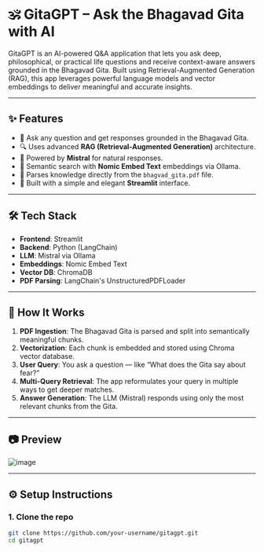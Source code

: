 # 🕉️ GitaGPT – Ask the Bhagavad Gita with AI

GitaGPT is an AI-powered Q&A application that lets you ask deep, philosophical, or practical life questions and receive context-aware answers grounded in the Bhagavad Gita. Built using Retrieval-Augmented Generation (RAG), this app leverages powerful language models and vector embeddings to deliver meaningful and accurate insights.

---

## ✨ Features

- 📖 Ask any question and get responses grounded in the Bhagavad Gita.
- 🔍 Uses advanced **RAG (Retrieval-Augmented Generation)** architecture.
- 🤖 Powered by **Mistral** for natural responses.
- 🧠 Semantic search with **Nomic Embed Text** embeddings via Ollama.
- 📄 Parses knowledge directly from the `bhagvad_gita.pdf` file.
- 🧘 Built with a simple and elegant **Streamlit** interface.

---

## 🛠️ Tech Stack

- **Frontend**: Streamlit
- **Backend**: Python (LangChain)
- **LLM**: Mistral via Ollama
- **Embeddings**: Nomic Embed Text
- **Vector DB**: ChromaDB
- **PDF Parsing**: LangChain's UnstructuredPDFLoader

---

## 🚀 How It Works

1. **PDF Ingestion**: The Bhagavad Gita is parsed and split into semantically meaningful chunks.
2. **Vectorization**: Each chunk is embedded and stored using Chroma vector database.
3. **User Query**: You ask a question — like “What does the Gita say about fear?”
4. **Multi-Query Retrieval**: The app reformulates your query in multiple ways to get deeper matches.
5. **Answer Generation**: The LLM (Mistral) responds using only the most relevant chunks from the Gita.

---

## 📷 Preview

![image](https://github.com/user-attachments/assets/67440010-a3a7-4bc1-88eb-0aaf339301da)


---

## ⚙️ Setup Instructions

### 1. Clone the repo

```bash
git clone https://github.com/your-username/gitagpt.git
cd gitagpt

